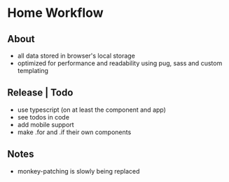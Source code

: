 # Home Workflow
## About
- all data stored in browser's local storage
- optimized for performance and readability using pug, sass and custom templating

## Release | Todo
- use typescript (on at least the component and app)
- see todos in code
- add mobile support
- make .for and .if their own components

## Notes
- monkey-patching is slowly being replaced